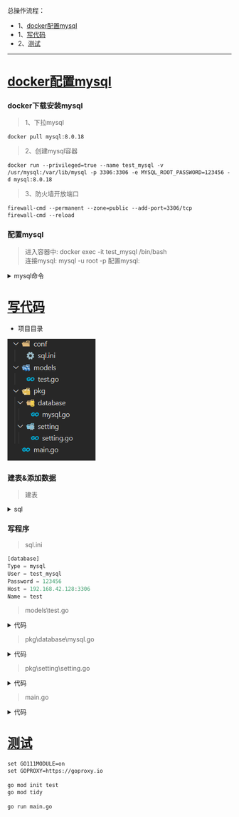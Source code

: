 总操作流程：
- 1、[docker配置mysql](#go-01)
- 1、[写代码](#go-02)
- 2、[测试](#go-03)

***

# <a name="go-01" href="#" >docker配置mysql</a>

### docker下载安装mysql

> 1、下拉mysql

```
docker pull mysql:8.0.18
```

> 2、创建mysql容器

```
docker run --privileged=true --name test_mysql -v /usr/mysql:/var/lib/mysql -p 3306:3306 -e MYSQL_ROOT_PASSWORD=123456 -d mysql:8.0.18
```

> 3、防火墙开放端口

```
firewall-cmd --permanent --zone=public --add-port=3306/tcp
firewall-cmd --reload
```

### 配置mysql

> 进入容器中: docker exec -it test_mysql /bin/bash  
> 连接mysql: mysql -u root -p
> 配置mysql:

<details>
<summary>mysql命令</summary>

```sql
CREATE USER 'test_mysql'@'%' IDENTIFIED BY '123456';
flush privileges;

-- 创建数据库
create database test;
GRANT all privileges ON test.* TO 'test_mysql'@'%' WITH GRANT OPTION;
flush privileges; 

-- 修改加密规则
ALTER USER 'test_mysql'@'%' IDENTIFIED BY '123456' PASSWORD EXPIRE NEVER;

-- 更新一下用户的密码 
ALTER USER 'test_mysql'@'%' IDENTIFIED WITH mysql_native_password BY '123456';
FLUSH PRIVILEGES;

-- 再重置下密码
alter user 'test_mysql'@'%' identified by '123456';
FLUSH PRIVILEGES;
quit;
```

</details>

# <a name="go-02" href="#" >写代码</a>

- 项目目录

![](image/1-1.png)

### 建表&添加数据

> 建表

<details>
<summary>sql</summary>

```sql
use test;

CREATE table tests(
	id INT(11) primary key not null auto_increment,
	name VARCHAR(25),
	age int,
	birthday date
);

INSERT into tests VALUES (1,"张三",15,'2020-05-03');
INSERT into tests VALUES (2,"李四",16,'2020-04-03');
INSERT into tests VALUES (3,"李光",17,'2020-03-03');
```

</details>

### 写程序

> sql.ini

```js
[database]
Type = mysql
User = test_mysql
Password = 123456
Host = 192.168.42.128:3306
Name = test
```

> models\test.go

<details>
<summary>代码</summary>

```go
package models

import (
	"github.com/jinzhu/gorm"
	"time"
	orm "test/pkg/database"
)

type Test struct {
	ID int
	Name string 
	Age int
	Birthday time.Time
}


/**
*作用：通过年龄查询tests表的数据
*/
func GetTest(age int) (*Test, error) {
	var test Test
	err := orm.Eloquent.Where("age =?", age).First(&test).Error
	if err != nil && err != gorm.ErrRecordNotFound {
		return nil, err
	}
	return &test, nil
}
```

</details>

> pkg\database\mysql.go

<details>
<summary>代码</summary>

```go
package models

 import (
	 "fmt"
	 "log"
 
	 "github.com/jinzhu/gorm"
	 _ "github.com/jinzhu/gorm/dialects/mysql"
	 "test/pkg/setting"
 )
 
 
 var Eloquent *gorm.DB
 
 func init() {
	 var err error
 
	 Eloquent, err = gorm.Open(setting.DatabaseSetting.Type, fmt.Sprintf("%s:%s@tcp(%s)/%s?charset=utf8&parseTime=True&loc=Local",
		 setting.DatabaseSetting.User,
		 setting.DatabaseSetting.Password,
		 setting.DatabaseSetting.Host,
		 setting.DatabaseSetting.Name))
	 if err != nil {
		 log.Fatalf("mysql connect error : %v", err)
	 }
 
	 if Eloquent.Error != nil {
		 log.Fatalf("database error: %v", Eloquent.Error)
	 }
 
 }
```

</details>

> pkg\setting\setting.go

<details>
<summary>代码</summary>

```go
package setting

 import (
	 "log"
	 "github.com/go-ini/ini"
 )
 
 type Database struct {
	 Type        string
	 User        string
	 Password    string
	 Host        string
	 Name        string
 }
 
 var DatabaseSetting = &Database{}
 
 var cfg *ini.File
 
 func init() {
	 var err error
	 cfg, err = ini.Load("conf/sql.ini")
	 if err != nil {
		 log.Fatalf("setting.Setup, fail to parse 'conf/sql.ini': %v", err)
	 }
 
	 mapTo("database", DatabaseSetting)
 
 }
 
 func mapTo(section string, v interface{}) {
	 err := cfg.Section(section).MapTo(v)
	 if err != nil {
		 log.Fatalf("Cfg.MapTo RedisSetting err: %v", err)
	 }
 }
```

</details>

> main.go

<details>
<summary>代码</summary>

```go
package main

 import (
	 "log"
	 "fmt"
	 "test/models"
	 orm "test/pkg/database"
 )
 func main() {
   defer orm.Eloquent.Close()
   
   test,err := models.GetTest(15)
   //查询一条数据
   if err != nil {
	 log.Fatalf("查询数据失败: %v",err)
	 return
   }
   fmt.Println("查询数据成功")
   fmt.Println(test.Name)
 }
```

</details>

# <a name="go-03" href="#" >测试</a>

```
set GO111MODULE=on
set GOPROXY=https://goproxy.io

go mod init test
go mod tidy

go run main.go
```